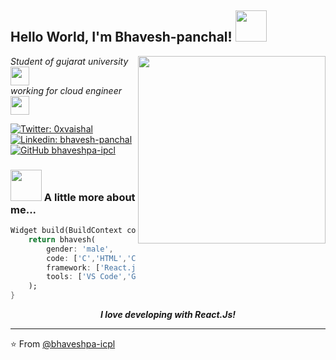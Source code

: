 <h2> Hello World, I'm Bhavesh-panchal! <img src="https://media.giphy.com/media/mGcNjsfWAjY5AEZNw6/giphy.gif" width="50"></h2>
<img align='right' src="https://images.squarespace-cdn.com/content/v1/5769fc401b631bab1addb2ab/1541580611624-TE64QGKRJG8SWAIUS7NS/ke17ZwdGBToddI8pDm48kPoswlzjSVMM-SxOp7CV59BZw-zPPgdn4jUwVcJE1ZvWQUxwkmyExglNqGp0IvTJZamWLI2zvYWH8K3-s_4yszcp2ryTI0HqTOaaUohrI8PI6FXy8c9PWtBlqAVlUS5izpdcIXDZqDYvprRqZ29Pw0o/coding-freak.gif" width="300">
<p><em>Student of gujarat university <img src="https://media.giphy.com/media/fYSnHlufseco8Fh93Z/giphy.gif" width="30"></br>working for cloud engineer<img src="https://media.giphy.com/media/WUlplcMpOCEmTGBtBW/giphy.gif" width="30"> 
</em></p>

[![Twitter: 0xvaishal](https://img.shields.io/twitter/follow/0xvaishal?style=social)](https://twitter.com/0xvaishal)
[![Linkedin: bhavesh-panchal](https://img.shields.io/badge/-vaishalparikh-blue?style=flat-square&logo=Linkedin&logoColor=white&link=https://www.linkedin.com/in/bhaveshpanchal/)](https://www.linkedin.com/in/bhaveshpanchal)
[![GitHub bhaveshpa-ipcl](https://img.shields.io/github/followers/vaishalparikh?label=vaishalparikh&style=social)](https://github.com/bhaveshpa-icpl)


### <img src="https://media.giphy.com/media/VgCDAzcKvsR6OM0uWg/giphy.gif" width="50"> A little more about me...  

```dart
Widget build(BuildContext context){
    return bhavesh(
        gender: 'male',
        code: ['C','HTML','CSS','Java','Python','Javascript','Solidity'],
        framework: ['React.js','Next.js','Vue.js','Node.js','Express.js'],
        tools: ['VS Code','GCP','Remix','Figma'],
    );
}
```

<center><em><b>I love developing with React.Js!</b></em></center>

---

⭐️ From [@bhaveshpa-icpl](https://github.com/bhaveshpa-icpl)
